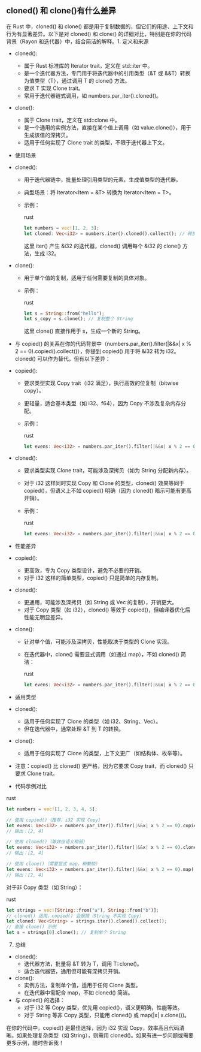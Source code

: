 ## cloned() 和 clone()有什么差异

在 Rust 中，cloned() 和 clone() 都是用于复制数据的，但它们的用途、上下文和行为有显著差异。以下是对 cloned() 和 clone() 的详细对比，特别是在你的代码背景（Rayon 和迭代器）中，结合简洁的解释。1. 定义和来源

- cloned():
  - 属于 Rust 标准库的 Iterator trait，定义在 std::iter 中。
  - 是一个迭代器方法，专门用于将迭代器中的引用类型（&T 或 &&T）转换为值类型（T），通过调用 T 的 clone() 方法。
  - 要求 T 实现 Clone trait。
  - 常用于迭代器链式调用，如 numbers.par_iter().cloned()。
- clone():
  - 属于 Clone trait，定义在 std::clone 中。
  - 是一个通用的实例方法，直接在某个值上调用（如 value.clone()），用于生成该值的深拷贝。
  - 适用于任何实现了 Clone trait 的类型，不限于迭代器上下文。
- 使用场景

- cloned():

  - 用于迭代器链中，批量处理引用类型的元素，生成值类型的迭代器。

  - 典型场景：将 Iterator<Item = &T> 转换为 Iterator<Item = T>。

  - 示例：

    rust

    

    ```rust
    let numbers = vec![1, 2, 3];
    let cloned: Vec<i32> = numbers.iter().cloned().collect(); // 转换为 Vec<i32>
    ```

    这里 iter() 产生 &i32 的迭代器，cloned() 调用每个 &i32 的 clone() 方法，生成 i32。

- clone():

  - 用于单个值的复制，适用于任何需要复制的具体对象。

  - 示例：

    rust

    

    ```rust
    let s = String::from("hello");
    let s_copy = s.clone(); // 复制整个 String
    ```

    这里 clone() 直接作用于 s，生成一个新的 String。

- 与 copied() 的关系在你的代码背景中（numbers.par_iter().filter(|&&x| x % 2 == 0).copied().collect()），你提到 copied() 用于将 &i32 转为 i32。cloned() 可以作为替代，但有以下差异：

- copied():

  - 要求类型实现 Copy trait（i32 满足），执行高效的位复制（bitwise copy）。

  - 更轻量，适合基本类型（如 i32、f64），因为 Copy 不涉及复杂内存分配。

  - 示例：

    rust

    

    ```rust
    let evens: Vec<i32> = numbers.par_iter().filter(|&&x| x % 2 == 0).copied().collect();
    ```

- cloned():

  - 要求类型实现 Clone trait，可能涉及深拷贝（如为 String 分配新内存）。

  - 对于 i32 这样同时实现 Copy 和 Clone 的类型，cloned() 效果等同于 copied()，但语义上不如 copied() 明确（因为 cloned() 暗示可能有更高开销）。

  - 示例：

    rust

    

    ```rust
    let evens: Vec<i32> = numbers.par_iter().filter(|&&x| x % 2 == 0).cloned().collect();
    ```

- 性能差异

- copied():

  - 更高效，专为 Copy 类型设计，避免不必要的开销。
  - 对于 i32 这样的简单类型，copied() 只是简单的内存复制。

- cloned():

  - 更通用，可能涉及深拷贝（如 String 或 Vec 的复制），开销更大。
  - 对于 Copy 类型（如 i32），cloned() 等效于 copied()，但编译器优化后性能无明显差异。

- clone():

  - 针对单个值，可能涉及深拷贝，性能取决于类型的 Clone 实现。

  - 在迭代器中，clone() 需要显式调用（如通过 map），不如 cloned() 简洁：

    rust

    

    ```rust
    let evens: Vec<i32> = numbers.par_iter().filter(|&&x| x % 2 == 0).map(|&x| x.clone()).collect();
    ```

- 适用类型

- cloned():
  - 适用于任何实现了 Clone 的类型（如 i32、String、Vec<T>）。
  - 但在迭代器中，通常处理 &T 到 T 的转换。
- clone():
  - 适用于任何实现了 Clone 的类型，上下文更广（如结构体、枚举等）。
- 注意：copied() 比 cloned() 更严格，因为它要求 Copy trait，而 cloned() 只要求 Clone trait。
- 代码示例对比

rust



```rust
let numbers = vec![1, 2, 3, 4, 5];

// 使用 copied()（推荐，i32 实现 Copy）
let evens: Vec<i32> = numbers.par_iter().filter(|&&x| x % 2 == 0).copied().collect();
// 输出：[2, 4]

// 使用 cloned()（等效但语义稍弱）
let evens: Vec<i32> = numbers.par_iter().filter(|&&x| x % 2 == 0).cloned().collect();
// 输出：[2, 4]

// 使用 clone()（需要显式 map，稍繁琐）
let evens: Vec<i32> = numbers.par_iter().filter(|&&x| x % 2 == 0).map(|&x| x.clone()).collect();
// 输出：[2, 4]
```

对于非 Copy 类型（如 String）：

rust



```rust
let strings = vec![String::from("a"), String::from("b")];
// cloned() 适用，copied() 会报错（String 不实现 Copy）
let cloned: Vec<String> = strings.iter().cloned().collect();
// 直接 clone() 示例
let s = strings[0].clone(); // 复制单个 String
```

7. 总结

- cloned():
  - 迭代器方法，批量将 &T 转为 T，调用 T::clone()。
  - 适合迭代器链，通用但可能有深拷贝开销。
- clone():
  - 实例方法，复制单个值，适用于任何 Clone 类型。
  - 在迭代器中需配合 map，不如 cloned() 简洁。
- 与 copied() 的选择：
  - 对于 i32 等 Copy 类型，优先用 copied()，语义更明确，性能等效。
  - 对于 String 等非 Copy 类型，只能用 cloned() 或 map(|x| x.clone())。

在你的代码中，copied() 是最佳选择，因为 i32 实现 Copy，效率高且代码清晰。如果处理复杂类型（如 String），则需用 cloned()。如果有进一步问题或需要更多示例，随时告诉我！